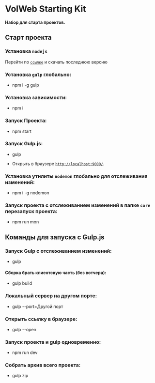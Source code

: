 # VolWeb Starting Kit
**Набор для старта проектов.**

## Старт проекта

### Установка `nodejs`

Перейти по [`ссылке`](https://nodejs.org/) и скачать последнюю версию

### Установка `gulp` глобально:

- npm i -g gulp

### Установка зависимости:

- npm i

### Запуск Проекта:

- npm start

### Запуск Gulp.js:

- gulp

* Открыть в браузере [`http://localhost:9000/`](http://localhost:9000/).

### Установка утилиты `nodemon` глобально для отслеживания изменений:

- npm i -g nodemon

### Запуск проекта с отслеживанием изменений в папке `core` перезапуск проекта:

- npm run mon

## Команды для запуска с Gulp.js

### Запуск Gulp с отслеживанием изменений:

- gulp

#### Сборка брать клиентскую часть (без вотчера):

- gulp build

### Локальный сервер на другом порте:

- gulp --port=Другой порт

### Открыть ссылку в браузерe:

- gulp --open

### Запуск проекта и gulp одновременно:

- npm run dev

### Собрать архив всего проекта:

- gulp zip

